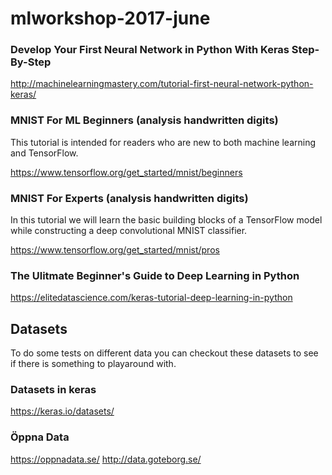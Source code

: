 # mlworkshop-2017-june

### Develop Your First Neural Network in Python With Keras Step-By-Step

http://machinelearningmastery.com/tutorial-first-neural-network-python-keras/

### MNIST For ML Beginners (analysis handwritten digits)

This tutorial is intended for readers who are new to both machine learning and TensorFlow. 

https://www.tensorflow.org/get_started/mnist/beginners

### MNIST For Experts (analysis handwritten digits)

In this tutorial we will learn the basic building blocks of a TensorFlow model while constructing a deep convolutional MNIST classifier.

https://www.tensorflow.org/get_started/mnist/pros

### The Ulitmate Beginner's Guide to Deep Learning in Python

https://elitedatascience.com/keras-tutorial-deep-learning-in-python

## Datasets

To do some tests on different data you can checkout these datasets to see if there is something to playaround with.

### Datasets in keras

https://keras.io/datasets/

### Öppna Data
https://oppnadata.se/
http://data.goteborg.se/


